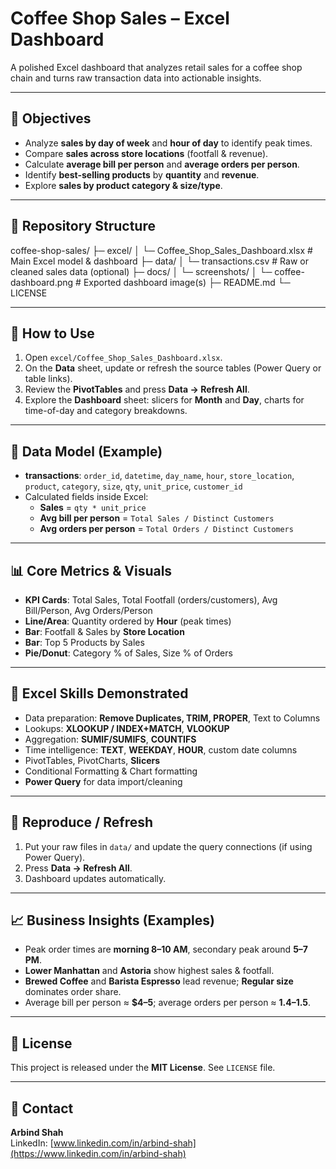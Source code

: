 # Coffee Shop Sales – Excel Dashboard

A polished Excel dashboard that analyzes retail sales for a coffee shop chain and turns raw transaction data into actionable insights.

---

## 🎯 Objectives
- Analyze **sales by day of week** and **hour of day** to identify peak times.
- Compare **sales across store locations** (footfall & revenue).
- Calculate **average bill per person** and **average orders per person**.
- Identify **best-selling products** by **quantity** and **revenue**.
- Explore **sales by product category & size/type**.

---

## 📂 Repository Structure
coffee-shop-sales/
├─ excel/
│ └─ Coffee_Shop_Sales_Dashboard.xlsx # Main Excel model & dashboard
├─ data/
│ └─ transactions.csv # Raw or cleaned sales data (optional)
├─ docs/
│ └─ screenshots/
│ └─ coffee-dashboard.png # Exported dashboard image(s)
├─ README.md
└─ LICENSE


---

## 🔧 How to Use
1. Open `excel/Coffee_Shop_Sales_Dashboard.xlsx`.
2. On the **Data** sheet, update or refresh the source tables (Power Query or table links).
3. Review the **PivotTables** and press **Data → Refresh All**.
4. Explore the **Dashboard** sheet: slicers for **Month** and **Day**, charts for time-of-day and category breakdowns.

---

## 🧱 Data Model (Example)
- **transactions**: `order_id`, `datetime`, `day_name`, `hour`, `store_location`, `product`, `category`, `size`, `qty`, `unit_price`, `customer_id`
- Calculated fields inside Excel:
  - **Sales** = `qty * unit_price`
  - **Avg bill per person** = `Total Sales / Distinct Customers`
  - **Avg orders per person** = `Total Orders / Distinct Customers`

---

## 📊 Core Metrics & Visuals
- **KPI Cards**: Total Sales, Total Footfall (orders/customers), Avg Bill/Person, Avg Orders/Person
- **Line/Area**: Quantity ordered by **Hour** (peak times)
- **Bar**: Footfall & Sales by **Store Location**
- **Bar**: Top 5 Products by Sales
- **Pie/Donut**: Category % of Sales, Size % of Orders

---

## 🧠 Excel Skills Demonstrated
- Data preparation: **Remove Duplicates, TRIM, PROPER**, Text to Columns
- Lookups: **XLOOKUP / INDEX+MATCH**, **VLOOKUP**
- Aggregation: **SUMIF/SUMIFS**, **COUNTIFS**
- Time intelligence: **TEXT**, **WEEKDAY**, **HOUR**, custom date columns
- PivotTables, PivotCharts, **Slicers**
- Conditional Formatting & Chart formatting
- **Power Query** for data import/cleaning

---

## 🚀 Reproduce / Refresh
1. Put your raw files in `data/` and update the query connections (if using Power Query).
2. Press **Data → Refresh All**.
3. Dashboard updates automatically.

---

## 📈 Business Insights (Examples)
- Peak order times are **morning 8–10 AM**, secondary peak around **5–7 PM**.
- **Lower Manhattan** and **Astoria** show highest sales & footfall.
- **Brewed Coffee** and **Barista Espresso** lead revenue; **Regular size** dominates order share.
- Average bill per person ≈ **$4–5**; average orders per person ≈ **1.4–1.5**.

---

## 📝 License
This project is released under the **MIT License**. See `LICENSE` file.

---

## 🙋 Contact
**Arbind Shah**  
LinkedIn: [www.linkedin.com/in/arbind-shah](https://www.linkedin.com/in/arbind-shah)
